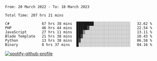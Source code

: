 <!--START_SECTION:waka-->

```text
From: 20 March 2022 - To: 10 March 2023

Total Time: 207 hrs 21 mins

C#               67 hrs 38 mins  ████████░░░░░░░░░░░░░░░░░   32.62 %
PHP              46 hrs 44 mins  █████▓░░░░░░░░░░░░░░░░░░░   22.54 %
JavaScript       27 hrs 11 mins  ███▒░░░░░░░░░░░░░░░░░░░░░   13.11 %
Blade Template   21 hrs 38 mins  ██▓░░░░░░░░░░░░░░░░░░░░░░   10.43 %
Python           13 hrs 38 mins  █▓░░░░░░░░░░░░░░░░░░░░░░░   06.58 %
Binary           8 hrs 37 mins   █░░░░░░░░░░░░░░░░░░░░░░░░   04.16 %
```

<!--END_SECTION:waka-->
[![spotify-github-profile](https://spotify-github-profile.vercel.app/api/view?uid=c00zprrvy9xiloa9qnco3hmng&cover_image=true&theme=novatorem&show_offline=false&background_color=121212&bar_color=53b14f&bar_color_cover=false)](https://spotify-github-profile.vercel.app/api/view?uid=c00zprrvy9xiloa9qnco3hmng&redirect=true)
